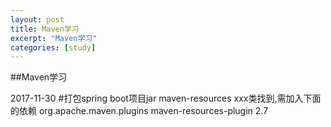 ```yaml
---
layout: post
title: Maven学习
excerpt: "Maven学习"
categories: [study]
---
```

##Maven学习

2017-11-30
#打包spring boot项目jar maven-resources xxx类找到,需加入下面的依赖
		<plugin>
          <groupId>org.apache.maven.plugins</groupId>
          <artifactId>maven-resources-plugin</artifactId>
          <version>2.7</version><!--$NO-MVN-MAN-VER$ -->
        </plugin>
